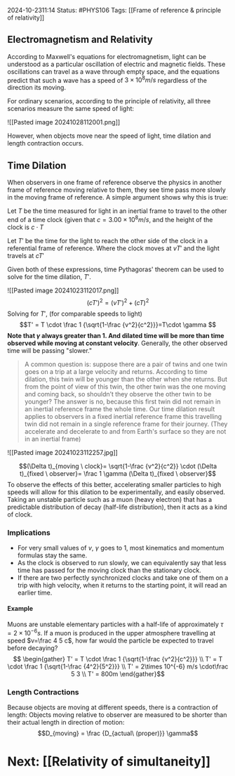 2024-10-2311:14
Status: #PHYS106 
Tags: [[Frame of reference & principle of relativity]]

## Electromagnetism and Relativity
According to Maxwell's equations for electromagnetism, light can be understood as a particular oscillation of electric and magnetic fields. These oscillations can travel as a wave through empty space, and the equations predict that such a wave has a speed of $3\times 10^8 m/s$ regardless of the direction its moving.  

For ordinary scenarios, according to the principle of relativity, all three scenarios measure the same speed of light: 

![[Pasted image 20241028112001.png]]

However, when objects move near the speed of light, time dilation and length contraction occurs. 

## Time Dilation 
When observers in one frame of reference observe the physics in another frame of reference moving relative to them, they see time pass more slowly in the moving frame of reference. A simple argument shows why this is true: 

Let $T$ be the time measured for light in an inertial frame to travel to the other end of a time clock (given that $c=3.00\times 10^8 m/s$, and the height of the clock is $c\cdot T$ 

Let $T'$ be the time for the light to reach the other side of the clock in a referential frame of reference. Where the clock moves at $vT'$ and the light travels at $cT'$ 

Given both of these expressions, time Pythagoras' theorem can be used to solve for the time dilation, $T'$. 

![[Pasted image 20241023112017.png]]
$$(cT')^2 = (vT')^2 + (cT)^2$$
Solving for $T'$, (for comparable speeds to light)
$$T' = T \cdot \frac 1 {\sqrt{1-\frac {v^2}{c^2}}}=T\cdot \gamma $$
**Note that $\gamma$ always greater than 1. And dilated time will be more than time observed while moving at constant velocity**. Generally, the other observed time will be passing "slower." 

> A common question is: suppose there are a pair of twins and one twin goes on a trip at a large velocity and returns. According to time dilation, this twin will be younger than the other when she returns. But from the point of view of this twin, the other twin was the one moving and coming back, so shouldn’t they observe the other twin to be younger? The answer is no, because this first twin did not remain in an inertial reference frame the whole time. Our time dilation result applies to observers in a fixed inertial reference frame this travelling twin did not remain in a single reference frame for their journey. (They accelerate and decelerate to and from Earth's surface so they are not in an inertial frame)


![[Pasted image 20241023112257.jpg]]

$$(\Delta t)_{moving \ clock}= \sqrt{1-\frac {v^2}{c^2}} \cdot (\Delta t)_{fixed \ observer}= \frac 1 \gamma (\Delta t)_{fixed \ observer}$$
To observe the effects of this better, accelerating smaller particles to high speeds will allow for this dilation to be experimentally, and easily observed. Taking an unstable particle such as a muon (heavy electron) that has a predictable distribution of decay (half-life distribution), then it acts as a kind of clock. 

### Implications
- For very small values of $v$, $\gamma$ goes to 1, most kinematics and momentum formulas stay the same. 
- As the clock is observed to run slowly, we can equivalently say that less time has passed for the moving clock than the stationary clock. 
- If there are two perfectly synchronized clocks and take one of them on a trip with high velocity, when it returns to the starting point, it will read an earlier time. 

#### Example 
Muons are unstable elementary particles with a half-life of approximately $\tau =2\times 10^{-6} s$. If a muon is produced in the upper atmosphere travelling at speed $v=\frac 4 5 c$, how far would the particle be expected to travel before decaying? 
$$
\begin{gather}
T' = T \cdot \frac 1 {\sqrt{1-\frac {v^2}{c^2}}} \\ T' = T \cdot \frac 1 {\sqrt{1-\frac {4^2}{5^2}}} 
\\ T' = 2\times 10^{-6} m/s \cdot\frac 5 3 
\\ T' = 800m
\end{gather}$$
### Length Contractions 
Because objects are moving at different speeds, there is a contraction of length: Objects moving relative to observer are measured to be shorter than their actual length in direction of motion: 
$$D_{moving} = \frac {D_{actual\ (proper)}} \gamma$$
# Next: [[Relativity of simultaneity]]